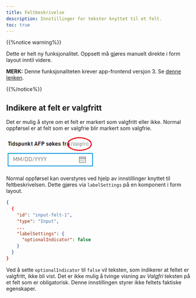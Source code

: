 ```yaml
---
title: Feltbeskrivelse
description: Innstillinger for tekster knyttet til et felt.
toc: true
---
```


{{%notice warning%}}

Dette er helt ny funksjonalitet. Oppsett må gjøres manuelt direkte i form layout inntil videre.

**MERK:** Denne funksjonaliteten krever app-frontend versjon 3. Se [denne lenken](https://docs.altinn.studio/teknologi/altinnstudio/changelog/app-frontend/3/breaking-changes/).

{{%/notice%}}

## Indikere at felt er valgfritt

Det er mulig å styre om et felt er markert som valgfritt eller ikke. Normal oppførsel er at felt som er valgfrie blir markert som valgfrie.

![Valgfritt](optional.png "Markering av valgfritt felt.")


Normal oppførsel kan overstyres ved hjelp av innstillinger knyttet til feltbeskrivelsen. Dette gjøres via `labelSettings` på en komponent i form layout.

```json
{
  {
    "id": "input-felt-1",
    "type": "Input",
    ... 
    "labelSettings": {
      "optionalIndicator": false
    }
  }
}
```

Ved å sette `optionalIndicator` til `false` vil teksten, som indikerer at feltet er valgfritt, ikke bli vist. Det er ikke mulig å tvinge visning av *Valgfri* teksten på et felt som er obligatorisk. Denne innstillingen styrer ikke feltets faktiske egenskaper.
